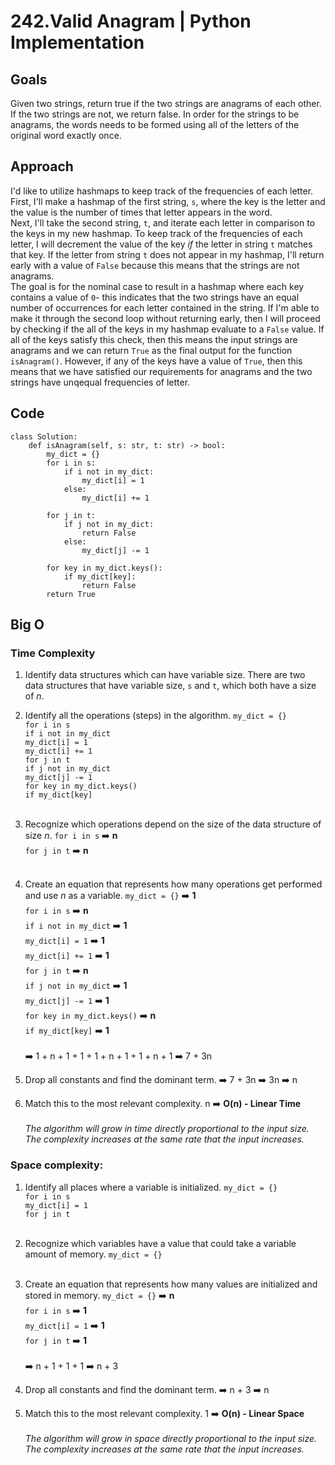 # 242.Valid Anagram  | Python Implementation

## Goals
<!-- Describe your goals to solve this problem. -->
Given two strings, return true if the two strings are anagrams of each other. If the two strings are not, we return false. In order for the strings to be anagrams, the words needs to be formed using all of the letters of the original word exactly once.

## Approach
<!-- Describe your approach to solving the problem. -->
I'd like to utilize hashmaps to keep track of the frequencies of each letter. First, I'll make a hashmap of the first string, ```s```, where the key is the letter and the value is the number of times that letter appears in the word.<br>
Next, I'll take the second string, ```t```, and iterate each letter in comparison to the keys in my new hashmap. To keep track of the frequencies of each letter, I will decrement the value of the key *if* the letter in string ```t``` matches that key. If the letter from string ```t``` does not appear in my hashmap, I'll return early with a value of ```False``` because this means that the strings are not anagrams.<br>
The goal is for the nominal case to result in a hashmap where each key contains a value of ```0```- this indicates that the two strings have an equal number of occurrences for each letter contained in the string.  If I'm able to make it through the second loop without returning early, then I will proceed by checking if the all of the keys in my hashmap evaluate to a ```False``` value. If all of the keys satisfy this check, then this means the input strings are anagrams and we can return ```True``` as the final output for the function ```isAnagram()```. However, if any of the keys have a value of ```True```, then this means that we have satisfied our requirements for anagrams and the two strings have unqequal frequencies of letter.

## Code
```
class Solution:
    def isAnagram(self, s: str, t: str) -> bool:
        my_dict = {}
        for i in s:
            if i not in my_dict:
                my_dict[i] = 1
            else:
                my_dict[i] += 1

        for j in t:
            if j not in my_dict:
                return False
            else:
                my_dict[j] -= 1

        for key in my_dict.keys():
            if my_dict[key]:
                return False
        return True
```

## Big O

### Time Complexity
1. Identify data structures which can have variable size.
    There are two data structures that have variable size, ```s``` and ```t```, which both have a size of *n*.
    <br>

2. Identify all the operations (steps) in the algorithm.
    ```my_dict = {}```<br>
    ```for i in s```<br>
    ```if i not in my_dict```<br>
    ```my_dict[i] = 1```<br>
    ```my_dict[i] += 1```<br>
    ```for j in t```<br>
    ```if j not in my_dict```<br>
    ```my_dict[j] -= 1```<br>
    ```for key in my_dict.keys()```<br>
    ```if my_dict[key]```<br>
    <br>

3. Recognize which operations depend on the size of the data structure of size *n*.
    ```for i in s``` ➡️ **n**<br>
    ```for j in t``` ➡️ **n**<br>
    <br>

4. Create an equation that represents how many operations get performed and use *n* as a variable.
    ```my_dict = {}``` ➡️ **1**<br>
    ```for i in s``` ➡️ **n**<br>
    ```if i not in my_dict``` ➡️ **1**<br>
    ```my_dict[i] = 1``` ➡️ **1**<br>
    ```my_dict[i] += 1``` ➡️ **1**<br>
    ```for j in t``` ➡️ **n**<br>
    ```if j not in my_dict``` ➡️ **1**<br>
    ```my_dict[j] -= 1``` ➡️ **1**<br>
    ```for key in my_dict.keys()``` ➡️ **n**<br>
    ```if my_dict[key]``` ➡️ **1**<br>
    <br> ➡️ 1 + n + 1 + 1 + 1 + n + 1 + 1 + n + 1 ➡️ 7 + 3n
    <br>

5. Drop all constants and find the dominant term.
    ➡️ 7 + 3n ➡️ 3n ➡️ n
    <br>

6. Match this to the most relevant complexity.
    n ➡️ **O(n) - Linear Time**<br>
    <br>*The algorithm will grow in time directly proportional to the input size. The complexity increases at the same rate that the input increases.*
    <br>


### Space complexity:
1. Identify all places where a variable is initialized.
    ```my_dict = {}```<br>
    ```for i in s```<br>
    ```my_dict[i] = 1```<br>
    ```for j in t```<br>
    <br>

2. Recognize which variables have a value that could take a variable amount of memory.
    ```my_dict = {}```<br>
    <br>

3. Create an equation that represents how many values are initialized and stored in memory.
    ```my_dict = {}``` ➡️ **n**<br>
    ```for i in s``` ➡️  **1**<br>
    ```my_dict[i] = 1``` ➡️  **1**<br>
    ```for j in t``` ➡️  **1**<br>
    <br> ➡️ n + 1 + 1 + 1 ➡️ n + 3
    <br>

4. Drop all constants and find the dominant term.
    ➡️ n + 3 ➡️ n
    <br>

5. Match this to the most relevant complexity.
    1 ➡️ **O(n) - Linear Space**<br>
    <br>*The algorithm will grow in space directly proportional to the input size. The complexity increases at the same rate that the input increases.*
    <br>